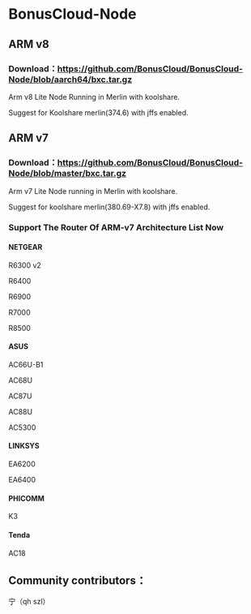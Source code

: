 # BonusCloud-Node

## ARM v8
### Download：https://github.com/BonusCloud/BonusCloud-Node/blob/aarch64/bxc.tar.gz

Arm v8 Lite Node Running in Merlin with koolshare.

Suggest for Koolshare merlin(374.6) with jffs enabled.


## ARM v7
### Download：https://github.com/BonusCloud/BonusCloud-Node/blob/master/bxc.tar.gz

Arm v7 Lite Node running in Merlin with koolshare.

Suggest for koolshare merlin(380.69-X7.8) with jffs enabled. 

### Support The Router Of ARM-v7 Architecture List Now

#### NETGEAR
R6300 v2 

R6400 

R6900

R7000 

R8500 

#### ASUS 
AC66U-B1

AC68U

AC87U

AC88U

AC5300 

#### LINKSYS 
EA6200

EA6400 

#### PHICOMM 
K3 

#### Tenda 
AC18


## Community contributors： 

宁（qh szl）
